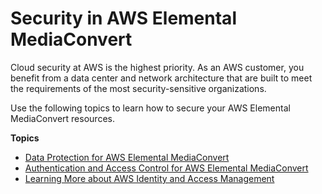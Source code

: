 # Security in AWS Elemental MediaConvert<a name="security"></a>

Cloud security at AWS is the highest priority\. As an AWS customer, you benefit from a data center and network architecture that are built to meet the requirements of the most security\-sensitive organizations\.

Use the following topics to learn how to secure your AWS Elemental MediaConvert resources\.

**Topics**
+ [Data Protection for AWS Elemental MediaConvert](using-encryption.md)
+ [Authentication and Access Control for AWS Elemental MediaConvert](auth-and-access-control.md)
+ [Learning More about AWS Identity and Access Management](learn-more-iam.md)
